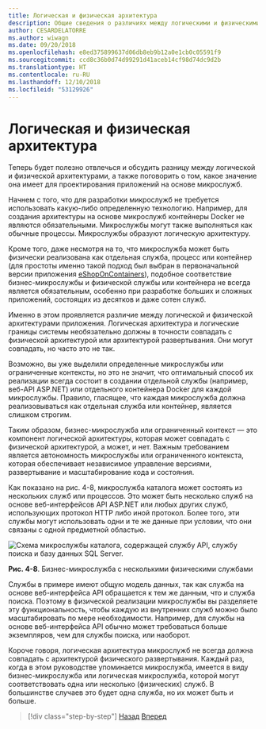```yaml
---
title: Логическая и физическая архитектура
description: Общие сведения о различиях между логическими и физическими архитектурами.
author: CESARDELATORRE
ms.author: wiwagn
ms.date: 09/20/2018
ms.openlocfilehash: e8ed375899637d06db8eb9b12a0e1cb0c05591f9
ms.sourcegitcommit: ccd8c36b0d74d99291d41aceb14cf98d74dc9d2b
ms.translationtype: HT
ms.contentlocale: ru-RU
ms.lasthandoff: 12/10/2018
ms.locfileid: "53129926"
---
```

# <a name="logical-architecture-versus-physical-architecture"></a>Логическая и физическая архитектура

Теперь будет полезно отвлечься и обсудить разницу между логической и физической архитектурами, а также поговорить о том, какое значение она имеет для проектирования приложений на основе микрослужб.

Начнем с того, что для разработки микрослужб не требуется использовать какую-либо определенную технологию. Например, для создания архитектуры на основе микрослужб контейнеры Docker не являются обязательными. Микрослужбы могут также выполняться как обычные процессы. Микрослужбы образуют логическую архитектуру.

Кроме того, даже несмотря на то, что микрослужба может быть физически реализована как отдельная служба, процесс или контейнер (для простоты именно такой подход был выбран в первоначальной версии приложения [eShopOnContainers](https://aka.ms/MicroservicesArchitecture)), подобное соответствие бизнес-микрослужбы и физической службы или контейнера не всегда является обязательным, особенно при разработке больших и сложных приложений, состоящих из десятков и даже сотен служб.

Именно в этом проявляется различие между логической и физической архитектурами приложения. Логическая архитектура и логические границы системы необязательно должны в точности совпадать с физической архитектурой или архитектурой развертывания. Они могут совпадать, но часто это не так.

Возможно, вы уже выделили определенные микрослужбы или ограниченные контексты, но это не значит, что оптимальный способ их реализации всегда состоит в создании отдельной службы (например, веб-API ASP.NET) или отдельного контейнера Docker для каждой микрослужбы. Правило, гласящее, что каждая микрослужба должна реализовываться как отдельная служба или контейнер, является слишком строгим.

Таким образом, бизнес-микрослужба или ограниченный контекст — это компонент логической архитектуры, которая может совпадать с физической архитектурой, а может, и нет. Важным требованием является автономность микрослужбы или ограниченного контекста, которая обеспечивает независимое управление версиями, развертывание и масштабирование кода и состояния.

Как показано на рис. 4-8, микрослужба каталога может состоять из нескольких служб или процессов. Это может быть несколько служб на основе веб-интерфейсов API ASP.NET или любых других служб, использующих протокол HTTP либо иной протокол. Более того, эти службы могут использовать одни и те же данные при условии, что они связаны с одной предметной областью.

![Схема микрослужбы каталога, содержащей службу API, службу поиска и базу данных SQL Server.](./media/image8.png)

**Рис. 4-8**. Бизнес-микрослужба с несколькими физическими службами

Службы в примере имеют общую модель данных, так как служба на основе веб-интерфейса API обращается к тем же данным, что и служба поиска. Поэтому в физической реализации микрослужбы вы разделяете эту функциональность, чтобы каждую из внутренних служб можно было масштабировать по мере необходимости. Например, для службы на основе веб-интерфейса API обычно может требоваться больше экземпляров, чем для службы поиска, или наоборот.

Короче говоря, логическая архитектура микрослужб не всегда должна совпадать с архитектурой физического развертывания. Каждый раз, когда в этом руководстве упоминается микрослужба, имеется в виду бизнес-микрослужба или логическая микрослужба, которой могут соответствовать одна или несколько (физических) служб. В большинстве случаев это будет одна служба, но их может быть и больше.

>[!div class="step-by-step"]
>[Назад](data-sovereignty-per-microservice.md)
>[Вперед](distributed-data-management.md)